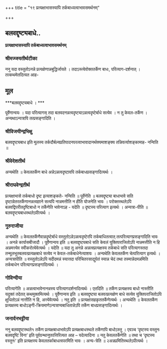 +++
title = "१९ प्रत्यक्षाभासस्यापि तर्कबाध्यत्वाभावसमर्थनम्"

+++


## बलवद्दृष्ट्यबाधे..

**प्रत्यक्षाभासस्यापि तर्कबाध्यत्वाभावसमर्थनम्**

### **श्रीमज्जयतीर्थटीका**

ननु यदा वस्तुतोऽनन्ने प्रत्यक्षेणान्नबुद्धिर्जायते । तदाऽस्त्येवोक्ततर्केण बाधः, परित्याग-दर्शनात् । तत्कथमेतदित्यत आह-

## **मूल**

***बलवद्दृष्ट्यबाधे । ***

पूर्वेणान्वयः । यदा परित्यागस् तदा बलवदनन्नत्वदृष्ट्याऽन्नत्वदृष्टेर्बाधे सत्येव । न तु केवल-तर्केण । अन्यथाऽन्यत्रापि तत्प्रसङ्गादिति ।

### **श्रीविजयीन्द्रभिक्षु**

बलवद्दृष्ट्यबाध इति मूलस्य तर्कदौर्बल्यप्रतिपादनपरत्वाभावादानर्थक्यमाशङ्क्य तन्निवर्त्याशङ्कामाह- नन्विति ॥

### **श्रीवेदेशतीर्थ**

अन्यथेति ॥ केवलतर्केण बाधे अन्नेऽन्नत्वदृष्टावपि तर्कबाधप्रसङ्गादित्यर्थः ।

### **श्रीराघवेन्द्रतीर्थ**

प्रत्यक्षाभासे तर्कबाधो दृष्ट इत्याशङ्कते- नन्विति ॥ पूर्वेणेति ॥ बलवद्दृष्ट्या बाधाभावे सति दृष्टान्नेतरतर्केणानन्नत्वज्ञाने सत्यपि नान्नमत्तीति न हीति योजनेति भावः । परोक्तस्थलेऽपि बलवद्विपरीतदृष्टिबाधो न तर्केणेति भावेनाऽह - यदेति ॥ दृष्टस्य परित्याग इत्यर्थः । अन्यत्रा-पीति ॥ बलवद्दृष्ट्यबाधस्थलेऽपीत्यर्थः ।

### **गुरुराजीया**

अन्यथेति ॥ केवलतर्केणैवान्नदृष्टेर्बाधे वस्तुतोऽन्नेऽन्नत्वदृष्टेरपि तर्कबाधितत्वात् तत्परित्यागप्रसङ्गादिति भावः । अनन्ने कार्पासबीजादौ । पूर्वेणान्वय इति ॥ बलवद्दृष्ट्यबाधे सति केवलं युक्तिपराजितोऽपि नान्नमत्तीति न हि अन्नमत्त्येव स्वीकरोत्येवेत्यर्थः । यदेति ॥ यदा तु अनन्ने अन्नत्वप्रत्यक्षस्य तर्कबाधे सति परित्यागस्तदा तन्मूलभूतबलवत्प्रत्यक्षबाधे सत्येव न केवल-तर्कबाधेनेत्याशयः । अन्यथेति केवलतर्केण चेत्परित्याग इत्यर्थः । अन्यत्रापीति ॥ वस्तुतोऽन्नेऽपि यदीदमन्नं स्यात्तदा परिचितरसाद्युपेतं स्यान्न चेदं तथा तस्मान्नेदमन्नमिति तर्कबाधेन परित्यागप्रसङ्गादित्यर्थः ।

### **गोविन्दीया**

परित्यागेति ॥ अन्नत्वाभावेनानन्नस्य परित्यागदर्शनादित्यर्थः । एतदिति ॥ तर्केण प्रत्यक्षस्य बाधो नास्तीति यदुक्तं तदेतत् कथमुक्तमित्यर्थः । पूर्वेणान्वय इति ॥ बलवद्दृष्ट्या बलवत्प्रत्यक्षेण बाधे सत्येव युक्तिपराजितोऽपि क्षुधितोऽन्नं नात्तीति न हि, अत्त्येवेत्यर्थः । नतु इति ॥ प्रत्यक्षासहकृततर्केणेत्यर्थः । अन्यथेति ॥ केवलतर्केण प्रत्यक्षस्य बाधोऽङ्गी-क्रियमाणेऽन्यत्राप्यबाधितान्नेऽपि तर्केण बाधप्रसङ्गादित्यर्थः ।

### **जनार्दनभट्टीया**

ननु बलवद्दृष्टस्थले१ तर्केण प्रत्यक्षबाधाभावेऽपि प्रत्यक्षबाधस्थले तर्केणापि बाधोऽस्तु । एवञ्च ‘दृष्टस्य वस्तुनः बलवद्दृष्टिं विना’ इति पूर्वग्रन्थानुपपत्तिरित्यत आह – यदेत्यादिना ॥ नतु केवलतर्केणेति ॥ तथा च ‘दृष्टस्य वस्तुनः’ इति प्रत्यक्षस्य केवलतर्काबाधत्वपरमिति भावः । अन्य-त्रेति ॥ २अन्नप्रमितिस्थलेऽपीत्यर्थः ।


